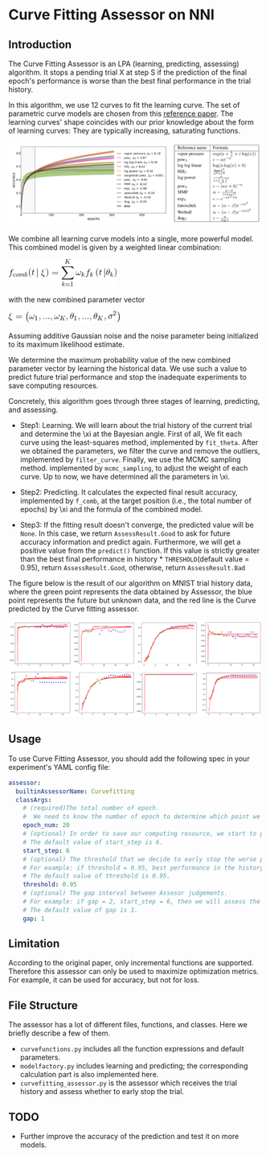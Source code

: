 # Curve Fitting Assessor on NNI

## Introduction

The Curve Fitting Assessor is an LPA (learning, predicting, assessing) algorithm. It stops a pending trial X at step S if the prediction of the final epoch's performance is worse than the best final performance in the trial history.

In this algorithm, we use 12 curves to fit the learning curve. The set of parametric curve models are chosen from this [reference paper][1]. The learning curves' shape coincides with our prior knowledge about the form of learning curves: They are typically increasing, saturating functions.

![learning_curve](../../img/curvefitting_learning_curve.PNG)

We combine all learning curve models into a single, more powerful model. This combined model is given by a weighted linear combination:

![f_comb](../../img/curvefitting_f_comb.gif)

with the new combined parameter vector

![expression_xi](../../img/curvefitting_expression_xi.gif)

Assuming additive Gaussian noise and the noise parameter being initialized to its maximum likelihood estimate.

We determine the maximum probability value of the new combined parameter vector by learning the historical data. We use such a value to predict future trial performance and stop the inadequate experiments to save computing resources.

Concretely, this algorithm goes through three stages of learning, predicting, and assessing.

* Step1: Learning. We will learn about the trial history of the current trial and determine the \xi at the Bayesian angle. First of all, We fit each curve using the least-squares method, implemented by `fit_theta`. After we obtained the parameters, we filter the curve and remove the outliers, implemented by `filter_curve`. Finally, we use the MCMC sampling method. implemented by `mcmc_sampling`, to adjust the weight of each curve. Up to now, we have determined all the parameters in \xi.

* Step2: Predicting. It calculates the expected final result accuracy, implemented by `f_comb`, at the target position (i.e., the total number of epochs) by \xi and the formula of the combined model.

* Step3: If the fitting result doesn't converge, the predicted value will be `None`. In this case, we return `AssessResult.Good` to ask for future accuracy information and predict again. Furthermore, we will get a positive value from the `predict()` function. If this value is strictly greater than the best final performance in history * `THRESHOLD`(default value = 0.95), return `AssessResult.Good`, otherwise, return  `AssessResult.Bad`

The figure below is the result of our algorithm on MNIST trial history data, where the green point represents the data obtained by Assessor, the blue point represents the future but unknown data, and the red line is the Curve predicted by the Curve fitting assessor.

![examples](../../img/curvefitting_example.PNG)

## Usage

To use Curve Fitting Assessor, you should add the following spec in your experiment's YAML config file:

```yaml
assessor:
  builtinAssessorName: Curvefitting
  classArgs:
    # (required)The total number of epoch.
    #  We need to know the number of epoch to determine which point we need to predict.
    epoch_num: 20
    # (optional) In order to save our computing resource, we start to predict when we have more than only after receiving start_step number of reported intermediate results.
    # The default value of start_step is 6.
    start_step: 6
    # (optional) The threshold that we decide to early stop the worse performance curve.
    # For example: if threshold = 0.95, best performance in the history is 0.9, then we will stop the trial which predict value is lower than 0.95 * 0.9 = 0.855.
    # The default value of threshold is 0.95.
    threshold: 0.95
    # (optional) The gap interval between Assesor judgements.
    # For example: if gap = 2, start_step = 6, then we will assess the result when we get 6, 8, 10, 12...intermedian result.
    # The default value of gap is 1.
    gap: 1
```

## Limitation

According to the original paper, only incremental functions are supported. Therefore this assessor can only be used to maximize optimization metrics. For example, it can be used for accuracy, but not for loss.

## File Structure

The assessor has a lot of different files, functions, and classes. Here we briefly describe a few of them.

* `curvefunctions.py` includes all the function expressions and default parameters.
* `modelfactory.py` includes learning and predicting; the corresponding calculation part is also implemented here.
* `curvefitting_assessor.py` is the assessor which receives the trial history and assess whether to early stop the trial.

## TODO

* Further improve the accuracy of the prediction and test it on more models.

[1]: http://aad.informatik.uni-freiburg.de/papers/15-IJCAI-Extrapolation_of_Learning_Curves.pdf

